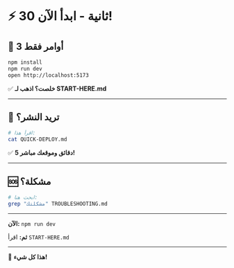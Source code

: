 # ⚡ 30 ثانية - ابدأ الآن!

## 🎯 3 أوامر فقط

```bash
npm install
npm run dev
open http://localhost:5173
```

✅ **خلصت؟ اذهب لـ START-HERE.md**

---

## 🚀 تريد النشر؟

```bash
# اقرأ هذا:
cat QUICK-DEPLOY.md
```

✅ **5 دقائق وموقعك مباشر!**

---

## 🆘 مشكلة؟

```bash
# ابحث هنا:
grep "مشكلتك" TROUBLESHOOTING.md
```

---

**الآن:** `npm run dev`

**ثم:** اقرأ `START-HERE.md`

---

🎉 **هذا كل شيء!**